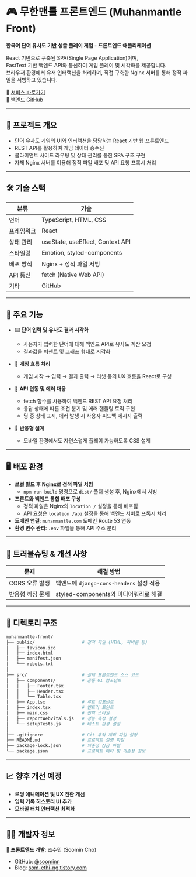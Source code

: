 # 🎮 무한맨틀 프론트엔드 (Muhanmantle Front)

**한국어 단어 유사도 기반 싱글 플레이 게임 - 프론트엔드 애플리케이션**

React 기반으로 구축된 SPA(Single Page Application)이며,  
FastText 기반 백엔드 API와 통신하여 게임 플레이 및 시각화를 제공합니다.  
브라우저 환경에서 유저 인터랙션을 처리하며, 직접 구축한 Nginx 서버를 통해 정적 파일을 서빙하고 있습니다.

🔗 [서비스 바로가기](https://www.muhanmantle.com)  
🧠 [백엔드 GitHub](https://github.com/soominn/muhanmantle-back)

---

## 📌 프로젝트 개요

- 단어 유사도 게임의 UI와 인터랙션을 담당하는 React 기반 웹 프론트엔드
- REST API를 활용하여 게임 데이터 송수신
- 클라이언트 사이드 라우팅 및 상태 관리를 통한 SPA 구조 구현
- 자체 Nginx 서버를 이용해 정적 파일 배포 및 API 요청 프록시 처리

---

## 🛠 기술 스택

| 분류        | 기술 |
|-------------|------|
| 언어        | TypeScript, HTML, CSS |
| 프레임워크  | React |
| 상태 관리   | useState, useEffect, Context API |
| 스타일링    | Emotion, styled-components |
| 배포 방식   | Nginx + 정적 파일 서빙 |
| API 통신    | fetch (Native Web API) |
| 기타        | GitHub |

---

## 🚀 주요 기능

- ⌨️ **단어 입력 및 유사도 결과 시각화**
  - 사용자가 입력한 단어에 대해 백엔드 API로 유사도 계산 요청
  - 결과값을 퍼센트 및 그래프 형태로 시각화

- 📘 **게임 흐름 처리**
  - 게임 시작 → 입력 → 결과 출력 → 리셋 등의 UX 흐름을 React로 구성

- 🔄 **API 연동 및 에러 대응**
  - fetch 함수를 사용하여 백엔드 REST API 요청 처리
  - 응답 상태에 따른 조건 분기 및 에러 핸들링 로직 구현
  - 딩 중 상태 표시, 에러 발생 시 사용자 피드백 메시지 출력

- 📱 **반응형 설계**
  - 모바일 환경에서도 자연스럽게 플레이 가능하도록 CSS 설계

---

## 🖥️ 배포 환경

- **로컬 빌드 후 Nginx로 정적 파일 서빙**
  - `npm run build` 명령으로 `dist/` 폴더 생성 후, Nginx에서 서빙
- **프론트와 백엔드 통합 배포 구성**
  - 정적 파일은 Nginx의 `location /` 설정을 통해 배포됨
  - API 요청은 `location /api` 설정을 통해 백엔드 서버로 프록시 처리
- **도메인 연결**: `muhanmantle.com` 도메인 Route 53 연동
- **환경 변수 관리**: `.env` 파일을 통해 API 주소 분리

---

## 🧩 트러블슈팅 & 개선 사항

| 문제 | 해결 방법 |
|------|------------|
| CORS 오류 발생 | 백엔드에 `django-cors-headers` 설정 적용 |
| 반응형 깨짐 문제 | styled-components와 미디어쿼리로 해결 |

---

## 📂 디렉토리 구조

```bash
muhanmantle-front/
├── public/                  # 정적 파일 (HTML, 파비콘 등)
│   ├── favicon.ico
│   ├── index.html
│   ├── manifest.json
│   └── robots.txt
│
├── src/                     # 실제 프론트엔드 소스 코드
│   ├── components/          # 공통 UI 컴포넌트
│   │   ├── Footer.tsx
│   │   ├── Header.tsx
│   │   └── Table.tsx
│   ├── App.tsx              # 루트 컴포넌트
│   ├── index.tsx            # 엔트리 포인트
│   ├── main.css             # 전역 스타일
│   ├── reportWebVitals.js   # 성능 측정 설정
│   └── setupTests.js        # 테스트 환경 설정
│
├── .gitignore               # Git 추적 제외 파일 설정
├── README.md                # 프로젝트 설명 파일
├── package-lock.json        # 의존성 잠금 파일
└── package.json             # 프로젝트 메타 및 의존성 정보
```

---

## 📈 향후 개선 예정

- **로딩 애니메이션 및 UX 전환 개선**
- **입력 기록 히스토리 UI 추가**
- **모바일 터치 인터랙션 최적화**

---

## 🙋‍♀️ 개발자 정보

**🎨 프론트엔드 개발**: 조수민 (Soomin Cho)  
- GitHub: [@soominn](https://github.com/soominn)  
- Blog: [som-ethi-ng.tistory.com](https://som-ethi-ng.tistory.com)
